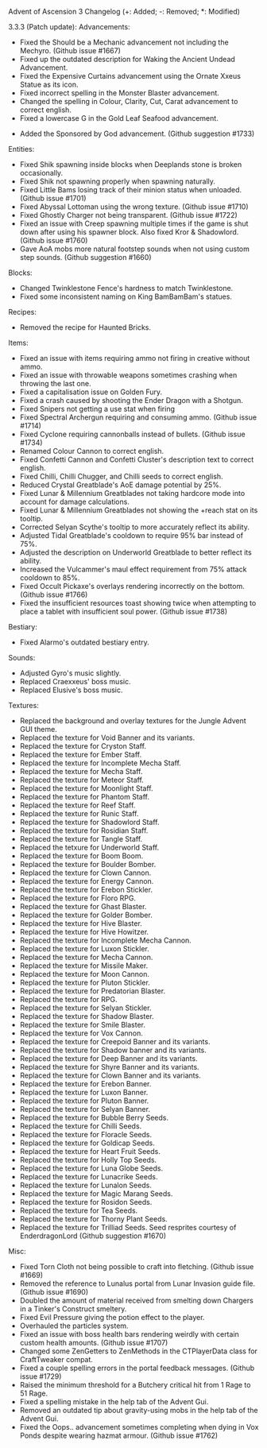 Advent of Ascension 3 Changelog
(+: Added; -: Removed; *: Modified)

3.3.3 (Patch update):
Advancements:
* Fixed the Should be a Mechanic advancement not including the Mechyro. (Github issue #1667)
* Fixed up the outdated description for Waking the Ancient Undead Advancement.
* Fixed the Expensive Curtains advancement using the Ornate Xxeus Statue as its icon.
* Fixed incorrect spelling in the Monster Blaster advancement.
* Changed the spelling in Colour, Clarity, Cut, Carat advancement to correct english.
* Fixed a lowercase G in the Gold Leaf Seafood advancement.
+ Added the Sponsored by God advancement. (Github suggestion #1733)

Entities:
* Fixed Shik spawning inside blocks when Deeplands stone is broken occasionally.
* Fixed Shik not spawning properly when spawning naturally.
* Fixed Little Bams losing track of their minion status when unloaded. (Github issue #1701)
* Fixed Abyssal Lottoman using the wrong texture. (Github issue #1710)
* Fixed Ghostly Charger not being transparent. (Github issue #1722)
* Fixed an issue with Creep spawning multiple times if the game is shut down after using his spawner block. Also fixed Kror & Shadowlord. (Github issue #1760)
* Gave AoA mobs more natural footstep sounds when not using custom step sounds. (Github suggestion #1660)

Blocks:
* Changed Twinklestone Fence's hardness to match Twinklestone.
* Fixed some inconsistent naming on King BamBamBam's statues.

Recipes:
- Removed the recipe for Haunted Bricks.

Items:
* Fixed an issue with items requiring ammo not firing in creative without ammo.
* Fixed an issue with throwable weapons sometimes crashing when throwing the last one.
* Fixed a capitalisation issue on Golden Fury.
* Fixed a crash caused by shooting the Ender Dragon with a Shotgun.
* Fixed Snipers not getting a use stat when firing
* Fixed Spectral Archergun requiring and consuming ammo. (Github issue #1714)
* Fixed Cyclone requiring cannonballs instead of bullets. (Github issue #1734)
* Renamed Colour Cannon to correct english.
* Fixed Confetti Cannon and Confetti Cluster's description text to correct english.
* Fixed Chilli, Chilli Chugger, and Chilli seeds to correct english.
* Reduced Crystal Greatblade's AoE damage potential by 25%.
* Fixed Lunar & Millennium Greatblades not taking hardcore mode into account for damage calculations.
* Fixed Lunar & Millennium Greatblades not showing the +reach stat on its tooltip.
* Corrected Selyan Scythe's tooltip to more accurately reflect its ability.
* Adjusted Tidal Greatblade's cooldown to require 95% bar instead of 75%.
* Adjusted the description on Underworld Greatblade to better reflect its ability.
* Increased the Vulcammer's maul effect requirement from 75% attack cooldown to 85%.
* Fixed Occult Pickaxe's overlays rendering incorrectly on the bottom. (Github issue #1766)
* Fixed the insufficient resources toast showing twice when attempting to place a tablet with insufficient soul power. (Github issue #1738)

Bestiary:
* Fixed Alarmo's outdated bestiary entry.

Sounds:
* Adjusted Gyro's music slightly.
* Replaced Craexxeus' boss music.
* Replaced Elusive's boss music.

Textures:
* Replaced the background and overlay textures for the Jungle Advent GUI theme.
* Replaced the texture for Void Banner and its variants.
* Replaced the texture for Cryston Staff.
* Replaced the texture for Ember Staff.
* Replaced the texture for Incomplete Mecha Staff.
* Replaced the texture for Mecha Staff.
* Replaced the texture for Meteor Staff.
* Replaced the texture for Moonlight Staff.
* Replaced the texture for Phantom Staff.
* Replaced the texture for Reef Staff.
* Replaced the texture for Runic Staff.
* Replaced the texture for Shadowlord Staff.
* Replaced the texture for Rosidian Staff.
* Replaced the texture for Tangle Staff.
* Replaced the tetxure for Underworld Staff.
* Replaced the texture for Boom Boom.
* Replaced the texture for Boulder Bomber.
* Replaced the texture for Clown Cannon.
* Replaced the texture for Energy Cannon.
* Replaced the texture for Erebon Stickler.
* Replaced the texture for Floro RPG.
* Replaced the texture for Ghast Blaster.
* Replaced the texture for Golder Bomber.
* Replaced the texture for Hive Blaster.
* Replaced the texture for Hive Howitzer.
* Replaced the texture for Incomplete Mecha Cannon.
* Replaced the texture for Luxon Stickler.
* Replaced the texture for Mecha Cannon.
* Replaced the texture for Missile Maker.
* Replaced the texture for Moon Cannon.
* Replaced the texture for Pluton Stickler.
* Replaced the texture for Predatorian Blaster.
* Replaced the texture for RPG.
* Replaced the texture for Selyan Stickler.
* Replaced the texture for Shadow Blaster.
* Replaced the texture for Smile Blaster.
* Replaced the texture for Vox Cannon.
* Replaced the texture for Creepoid Banner and its variants.
* Replaced the texture for Shadow banner and its variants.
* Replaced the texture for Deep Banner and its variants.
* Replaced the texture for Shyre Banner and its variants.
* Replaced the texture for Clown Banner and its variants.
* Replaced the texture for Erebon Banner.
* Replaced the texture for Luxon Banner.
* Replaced the texture for Pluton Banner.
* Replaced the texture for Selyan Banner.
* Replaced the texture for Bubble Berry Seeds.
* Replaced the texture for Chilli Seeds.
* Replaced the texture for Floracle Seeds.
* Replaced the texture for Goldicap Seeds.
* Replaced the texture for Heart Fruit Seeds.
* Replaced the texture for Holly Top Seeds.
* Replaced the texture for Luna Globe Seeds.
* Replaced the texture for Lunacrike Seeds.
* Replaced the texture for Lunalon Seeds.
* Replaced the texture for Magic Marang Seeds.
* Replaced the texture for Rosidon Seeds.
* Replaced the texture for Tea Seeds.
* Replaced the texture for Thorny Plant Seeds.
* Replaced the texture for Trilliad Seeds.
	Seed resprites courtesy of EnderdragonLord (Github suggestion #1670)

Misc:
* Fixed Torn Cloth not being possible to craft into fletching. (Github issue #1669)
* Removed the reference to Lunalus portal from Lunar Invasion guide file. (Github issue #1690)
* Doubled the amount of material received from smelting down Chargers in a Tinker's Construct smeltery.
* Fixed Evil Pressure giving the potion effect to the player.
* Overhauled the particles system.
* Fixed an issue with boss health bars rendering weirdly with certain custom health amounts. (Github issue #1707)
* Changed some ZenGetters to ZenMethods in the CTPlayerData class for CraftTweaker compat.
* Fixed a couple spelling errors in the portal feedback messages. (Github issue #1729)
* Raised the minimum threshold for a Butchery critical hit from 1 Rage to 51 Rage.
* Fixed a spelling mistake in the help tab of the Advent Gui.
* Removed an outdated tip about gravity-using mobs in the help tab of the Advent Gui.
* Fixed the Oops.. advancement sometimes completing when dying in Vox Ponds despite wearing hazmat armour. (Github issue #1762)

